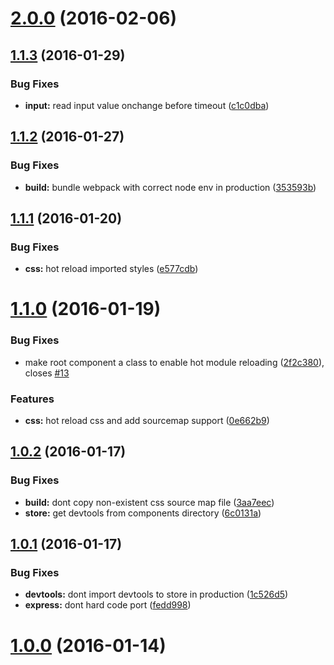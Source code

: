 <a name="2.0.0"></a>
# [2.0.0](https://github.com/colinmeinke/universal-js/compare/v1.1.3...v2.0.0) (2016-02-06)




<a name="1.1.3"></a>
## [1.1.3](https://github.com/colinmeinke/universal-js/compare/v1.1.2...v1.1.3) (2016-01-29)


### Bug Fixes

* **input:** read input value onchange before timeout ([c1c0dba](https://github.com/colinmeinke/universal-js/commit/c1c0dba))



<a name="1.1.2"></a>
## [1.1.2](https://github.com/colinmeinke/universal-js/compare/v1.1.1...v1.1.2) (2016-01-27)


### Bug Fixes

* **build:** bundle webpack with correct node env in production ([353593b](https://github.com/colinmeinke/universal-js/commit/353593b))



<a name="1.1.1"></a>
## [1.1.1](https://github.com/colinmeinke/universal-js/compare/v1.1.0...v1.1.1) (2016-01-20)


### Bug Fixes

* **css:** hot reload imported styles ([e577cdb](https://github.com/colinmeinke/universal-js/commit/e577cdb))



<a name="1.1.0"></a>
# [1.1.0](https://github.com/colinmeinke/universal-js/compare/v1.0.2...v1.1.0) (2016-01-19)


### Bug Fixes

* make root component a class to enable hot module reloading ([2f2c380](https://github.com/colinmeinke/universal-js/commit/2f2c380)), closes [#13](https://github.com/colinmeinke/universal-js/issues/13)

### Features

* **css:** hot reload css and add sourcemap support ([0e662b9](https://github.com/colinmeinke/universal-js/commit/0e662b9))



<a name="1.0.2"></a>
## [1.0.2](https://github.com/colinmeinke/universal-js/compare/v1.0.1...v1.0.2) (2016-01-17)


### Bug Fixes

* **build:** dont copy non-existent css source map file ([3aa7eec](https://github.com/colinmeinke/universal-js/commit/3aa7eec))
* **store:** get devtools from components directory ([6c0131a](https://github.com/colinmeinke/universal-js/commit/6c0131a))



<a name="1.0.1"></a>
## [1.0.1](https://github.com/colinmeinke/universal-js/compare/v1.0.0...v1.0.1) (2016-01-17)


### Bug Fixes

* **devtools:** dont import devtools to store in production ([1c526d5](https://github.com/colinmeinke/universal-js/commit/1c526d5))
* **express:** dont hard code port ([fedd998](https://github.com/colinmeinke/universal-js/commit/fedd998))



<a name="1.0.0"></a>
# [1.0.0](https://github.com/colinmeinke/universal-js/compare/v1.0.0...v1.0.0) (2016-01-14)
